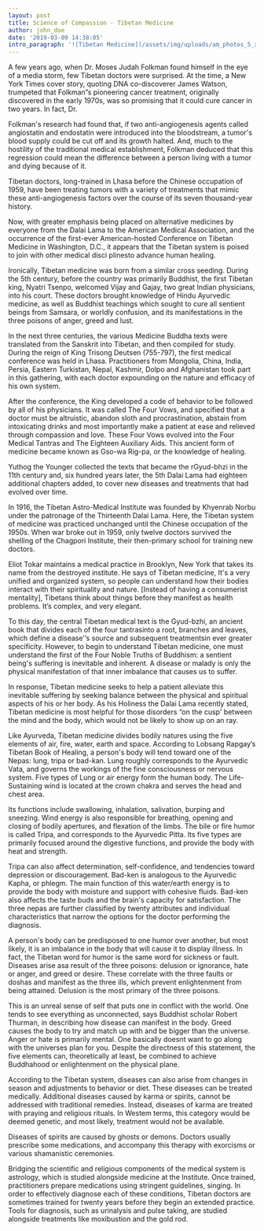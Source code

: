 ```yaml
---
layout: post
title: Science of Compassion - Tibetan Medicine
author: john_doe
date: '2019-03-09 14:38:05'
intro_paragraph: '![Tibetan Medicine](/assets/img/uploads/am_photos_5_xyy1ag-1-.jpg)'
---
```

A few years ago, when Dr. Moses Judah Folkman found himself in the eye of a media storm, few Tibetan doctors were surprised. At the time, a New York Times cover story, quoting DNA co-discoverer James Watson, trumpeted that Folkman”s pioneering cancer treatment, originally discovered in the early 1970s, was so promising that it could cure cancer in two years. In fact, Dr.

Folkman's research had found that, if two anti-angiogenesis agents called angiostatin and endostatin were introduced into the bloodstream, a tumor's blood supply could be cut off and its growth halted. And, much to the hostility of the traditional medical establishment, Folkman deduced that this regression could mean the difference between a person living with a tumor and dying because of it.

Tibetan doctors, long-trained in Lhasa before the Chinese occupation of 1959, have been treating tumors with a variety of treatments that mimic these anti-angiogenesis factors over the course of its seven thousand-year history.

Now, with greater emphasis being placed on alternative medicines by everyone from the Dalai Lama to the American Medical Association, and the occurrence of the first-ever American-hosted Conference on Tibetan Medicine in Washington, D.C., it appears that the Tibetan system is poised to join with other medical disci plinesto advance human healing.

Ironically, Tibetan medicine was born from a similar cross seeding. During the 5th century, before the country was primarily Buddhist, the first Tibetan king, Nyatri Tsenpo, welcomed Vijay and Gajay, two great Indian physicians, into his court. These doctors brought knowledge of Hindu Ayurvedic medicine, as well as Buddhist teachings which sought to cure all sentient beings from Samsara, or worldly confusion, and its manifestations in the three poisons of anger, greed and lust.

In the next three centuries, the various Medicine Buddha texts were translated from the Sanskrit into Tibetan, and then compiled for study. During the reign of King Trisong Deutsen (755-797), the first medical conference was held in Lhasa. Practitioners from Mongolia, China, India, Persia, Eastern Turkistan, Nepal, Kashmir, Dolpo and Afghanistan took part in this gathering, with each doctor expounding on the nature and efficacy of his own system.

After the conference, the King developed a code of behavior to be followed by all of his physicians. It was called The Four Vows, and specified that a doctor must be altruistic, abandon sloth and procrastination, abstain from intoxicating drinks and most importantly make a patient at ease and relieved through compassion and love. These Four Vows evolved into the Four Medical Tantras and The Eighteen Auxiliary Aids. This ancient form of medicine became known as Gso-wa Rig-pa, or the knowledge of healing.

Yuthog the Younger collected the texts that became the rGyud-bhzi in the 11th century and, six hundred years later, the 5th Dalai Lama had eighteen additional chapters added, to cover new diseases and treatments that had evolved over time.

In 1916, the Tibetan Astro-Medical Institute was founded by Khyenrab Norbu under the patronage of the Thirteenth Dalai Lama. Here, the Tibetan system of medicine was practiced unchanged until the Chinese occupation of the 1950s. When war broke out in 1959, only twelve doctors survived the shelling of the Chagpori Institute, their then-primary school for training new doctors.

Eliot Tokar maintains a medical practice in Brooklyn, New York that takes its name from the destroyed institute. He says of Tibetan medicine, It's a very unified and organized system, so people can understand how their bodies interact with their spirituality and nature. \[Instead of having a consumerist mentality], Tibetans think about things before they manifest as health problems. It’s complex, and very elegant.

To this day, the central Tibetan medical text is the Gyud-bzhi, an ancient book that divides each of the four tantrasinto a root, branches and leaves, which define a disease'’s source and subsequent treatmentsin ever greater specificity. However, to begin to understand Tibetan medicine, one must understand the first of the Four Noble Truths of Buddhism: a sentient being's suffering is inevitable and inherent. A disease or malady is only the physical manifestation of that inner imbalance that causes us to suffer.

In response, Tibetan medicine seeks to help a patient alleviate this inevitable suffering by seeking balance between the physical and spiritual aspects of his or her body. As his Holiness the Dalai Lama recently stated, Tibetan medicine is most helpful for those disorders “on the cusp' between the mind and the body, which would not be likely to show up on an ray.

Like Ayurveda, Tibetan medicine divides bodily natures using the five elements of air, fire, water, earth and space. According to Lobsang Rapgay’s Tibetan Book of Healing, a person's body will tend toward one of the Nepas: lung, tripa or bad-kan. Lung roughly corresponds to the Ayurvedic Vata, and governs the workings of the fine consciousness or nervous system. Five types of Lung or air energy form the human body. The Life-Sustaining wind is located at the crown chakra and serves the head and chest area.

Its functions include swallowing, inhalation, salivation, burping and sneezing. Wind energy is also responsible for breathing, opening and closing of bodily apertures, and flexation of the limbs. The bile or fire humor is called Tripa, and corresponds to the Ayurvedic Pitta. Its five types are primarily focused around the digestive functions, and provide the body with heat and strength.

Tripa can also affect determination, self-confidence, and tendencies toward depression or discouragement. Bad-ken is analogous to the Ayurvedic Kapha, or phlegm. The main function of this water/earth energy is to provide the body with moisture and support with cohesive fluids. Bad-ken also affects the taste buds and the brain's capacity for satisfaction. The three nepas are further classified by twenty attributes and individual characteristics that narrow the options for the doctor performing the diagnosis.

A person's body can be predisposed to one humor over another, but most likely, it is an imbalance in the body that will cause it to display illness. In fact, the Tibetan word for humor is the same word for sickness or fault. Diseases arise asa result of the three poisons: delusion or ignorance, hate or anger, and greed or desire. These correlate with the three faults or doshas and manifest as the three ills, which prevent enlightenment from being attained. Delusion is the most primary of the three poisons.

This is an unreal sense of self that puts one in conflict with the world. One tends to see everything as unconnected, says Buddhist scholar Robert Thurman, in describing how disease can manifest in the body. Greed causes the body to try and match up with and be bigger than the universe. Anger or hate is primarily mental. One basically doesnt want to go along with the universes plan for you. Despite the directness of this statement, the five elements can, theoretically at least, be combined to achieve Buddhahood or enlightenment on the physical plane.

According to the Tibetan system, diseases can also arise from changes in season and adjustments to behavior or diet. These diseases can be treated medically. Additional diseases caused by karma or spirits, cannot be addressed with traditional remedies. Instead, diseases of karma are treated with praying and religious rituals. In Westem terms, this category would be deemed genetic, and most likely, treatment would not be available.

Diseases of spirits are caused by ghosts or demons. Doctors usually prescribe some medications, and accompany this therapy with exorcisms or various shamanistic ceremonies.

Bridging the scientific and religious components of the medical system is astrology, which is studied alongside medicine at the Institute. Once trained, practitioners prepare medications using stringent guidelines, singing. In order to effectively diagnose each of these conditions, Tibetan doctors are sometimes trained for twenty years before they begin an extended practice. Tools for diagnosis, such as urinalysis and pulse taking, are studied alongside treatments like moxibustion and the gold rod.
